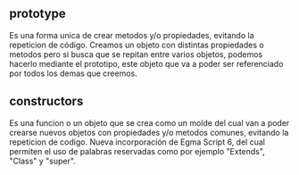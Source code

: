 ## prototype

Es una forma unica de crear metodos y/o propiedades, evitando la repeticion de código. Creamos un objeto con distintas propiedades o metodos pero si busca que se repitan entre varios objetos, podemos hacerlo mediante el prototipo, este objeto que va a poder ser referenciado por todos los demas que creemos.

## constructors

Es una funcion o un objeto que se crea como un molde del cual van a poder crearse nuevos objetos con propiedades y/o metodos comunes, evitando la repeticion de codigo. Nueva incorporación de Egma Script 6, del cual permiten el uso de palabras reservadas como por ejemplo "Extends", "Class" y "super".